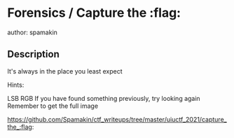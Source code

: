 # Forensics / Capture the :flag:
author: spamakin

## Description
It's always in the place you least expect

Hints:

LSB
RGB
If you have found something previously, try looking again
Remember to get the full image

https://github.com/Spamakin/ctf_writeups/tree/master/uiuctf_2021/capture_the_:flag:
